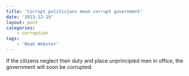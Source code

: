 ```yaml
---
title: 'Corrupt politicians mean corrupt government'
date: '2013-12-19'
layout: post
categories:
    - corruption
tags:
    - 'Noah Webster'
---
```


If the citizens neglect their duty and place unprincipled men in office, the government will soon be corrupted.